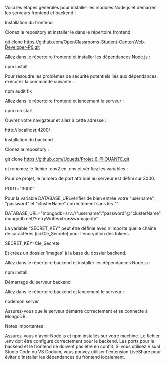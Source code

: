 Voici les étapes générales pour installer les modules Node.js et démarrer les serveurs frontend et backend :



Installation du frontend

Clonez le repository et installer le dans le répertoire frontend:

git clone https://github.com/OpenClassrooms-Student-Center/Web-Developer-P6.git

Allez dans le répertoire frontend et installer les dépendances Node.js :

npm install

Pour résoudre les problèmes de sécurité potentiels liés aux dépendances, exécutez la commande suivante :

 npm audit fix

Allez dans le répertoire frontend et lancement le serveur :

npm run start 

Ouvrez votre navigateur et allez à cette adresse :

http://localhost:4200/



Installation du backend

Clonez le repository :

git clone https://github.com/Ucuetis/Projet_6_PIIQUANTE.git

et renomez le fichier .env2 en .env et vérifiez les variables :

Pour ce projet, le numéro de port attribué au serveur est défini sur 3000.

PORT="3000"

Pour la variable DATABASE_URLvérifier de bien entrée votre "username", "password" et "clusterName" correctement sans les "".

DATABASE_URL="mongodb+srv://"username":"password"@"clusterName".mongodb.net/?retryWrites=true&w=majority"

La variable "SECRET_KEY" peut être définie avec n'importe quelle chaîne de caractères (ici Cle_Secrete) pour l'encryption des tokens.

SECRET_KEY=Cle_Secrete


Et créez un dossier 'images' à la base du dossier backend.

Allez dans le répertoire backend et installer les dépendances Node.js :

npm install 

Démarrage du serveur backend

Allez dans le répertoire backend et lancement le serveur :

nodemon server

Assurez-vous que le serveur démarre correctement et se connecte à MongoDB.



Notes Importantes :

Assurez-vous d'avoir Node.js et npm installés sur votre machine.
Le fichier .env doit être configuré correctement pour le backend.
Les ports pour le backend et le frontend ne doivent pas être en conflit.
Si vous utilisez Visual Studio Code ou VS Codium, vous pouvez utiliser l'extension LiveShare pour éviter d'installer les dépendances du frontend localement.




